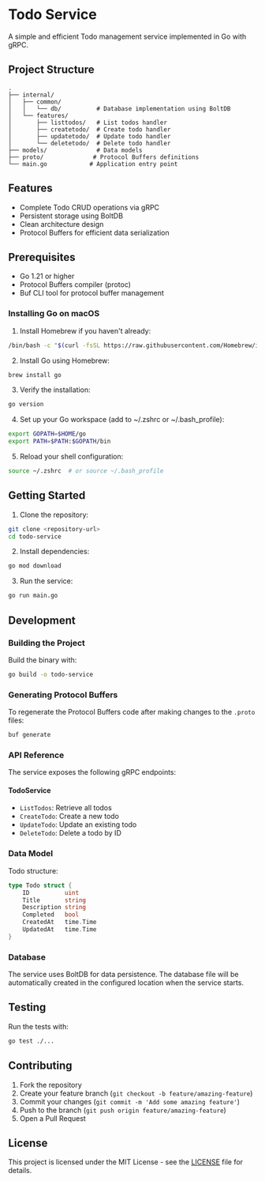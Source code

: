 # Todo Service

A simple and efficient Todo management service implemented in Go with gRPC.

## Project Structure

```
.
├── internal/
│   ├── common/
│   │   └── db/          # Database implementation using BoltDB
│   └── features/
│       ├── listtodos/   # List todos handler
│       ├── createtodo/  # Create todo handler
│       ├── updatetodo/  # Update todo handler
│       └── deletetodo/  # Delete todo handler
├── models/              # Data models
├── proto/              # Protocol Buffers definitions
└── main.go            # Application entry point
```

## Features

- Complete Todo CRUD operations via gRPC
- Persistent storage using BoltDB
- Clean architecture design
- Protocol Buffers for efficient data serialization

## Prerequisites

- Go 1.21 or higher
- Protocol Buffers compiler (protoc)
- Buf CLI tool for protocol buffer management

### Installing Go on macOS

1. Install Homebrew if you haven't already:

```bash
/bin/bash -c "$(curl -fsSL https://raw.githubusercontent.com/Homebrew/install/HEAD/install.sh)"
```

2. Install Go using Homebrew:

```bash
brew install go
```

3. Verify the installation:

```bash
go version
```

4. Set up your Go workspace (add to ~/.zshrc or ~/.bash_profile):

```bash
export GOPATH=$HOME/go
export PATH=$PATH:$GOPATH/bin
```

5. Reload your shell configuration:

```bash
source ~/.zshrc  # or source ~/.bash_profile
```

## Getting Started

1. Clone the repository:

```bash
git clone <repository-url>
cd todo-service
```

2. Install dependencies:

```bash
go mod download
```

3. Run the service:

```bash
go run main.go
```

## Development

### Building the Project

Build the binary with:

```bash
go build -o todo-service
```

### Generating Protocol Buffers

To regenerate the Protocol Buffers code after making changes to the `.proto` files:

```bash
buf generate
```

### API Reference

The service exposes the following gRPC endpoints:

#### TodoService

- `ListTodos`: Retrieve all todos
- `CreateTodo`: Create a new todo
- `UpdateTodo`: Update an existing todo
- `DeleteTodo`: Delete a todo by ID

### Data Model

Todo structure:

```go
type Todo struct {
    ID          uint
    Title       string
    Description string
    Completed   bool
    CreatedAt   time.Time
    UpdatedAt   time.Time
}
```

### Database

The service uses BoltDB for data persistence. The database file will be automatically created in the configured location when the service starts.

## Testing

Run the tests with:

```bash
go test ./...
```

## Contributing

1. Fork the repository
2. Create your feature branch (`git checkout -b feature/amazing-feature`)
3. Commit your changes (`git commit -m 'Add some amazing feature'`)
4. Push to the branch (`git push origin feature/amazing-feature`)
5. Open a Pull Request

## License

This project is licensed under the MIT License - see the [LICENSE](LICENSE) file for details.
